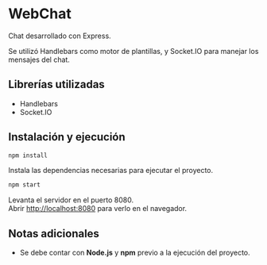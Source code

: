 # WebChat

Chat desarrollado con Express.

Se utilizó Handlebars como motor de plantillas, y Socket.IO para manejar los mensajes del chat.

## Librerías utilizadas

- Handlebars
- Socket.IO

## Instalación y ejecución

```bash
npm install
```

Instala las dependencias necesarias para ejecutar el proyecto.

```bash
npm start
```

Levanta el servidor en el puerto 8080.\
Abrir [http://localhost:8080](http://localhost:8080) para verlo en el navegador.

## Notas adicionales

- Se debe contar con **Node.js** y **npm** previo a la ejecución del proyecto.